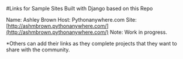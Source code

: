 #Links for Sample Sites Built with Django based on this Repo


Name: Ashley Brown
Host: Pythonanywhere.com
Site: [http://ashmbrown.pythonanywhere.com/](http://ashmbrown.pythonanywhere.com/)
Note: Work in progress.


*Others can add their links as they complete projects that they want to share with the community. 

